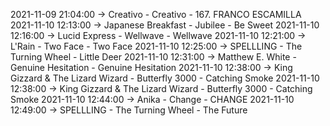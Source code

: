 2021-11-09 21:04:00 -> Creativo - Creativo - 167. FRANCO ESCAMILLA
2021-11-10 12:13:00 -> Japanese Breakfast - Jubilee - Be Sweet
2021-11-10 12:16:00 -> Lucid Express - Wellwave - Wellwave
2021-11-10 12:21:00 -> L'Rain - Two Face - Two Face
2021-11-10 12:25:00 -> SPELLLING - The Turning Wheel - Little Deer
2021-11-10 12:31:00 -> Matthew E. White - Genuine Hesitation - Genuine Hesitation
2021-11-10 12:38:00 -> King Gizzard & The Lizard Wizard - Butterfly 3000 - Catching Smoke
2021-11-10 12:38:00 -> King Gizzard & The Lizard Wizard - Butterfly 3000 - Catching Smoke
2021-11-10 12:44:00 -> Anika - Change - CHANGE
2021-11-10 12:49:00 -> SPELLLING - The Turning Wheel - The Future
